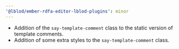 ```yaml
---
'@lblod/ember-rdfa-editor-lblod-plugins': minor
---
```


- Addition of the `say-template-comment` class to the static version of template comments.
- Addition of some extra styles to the `say-template-comment` class.
